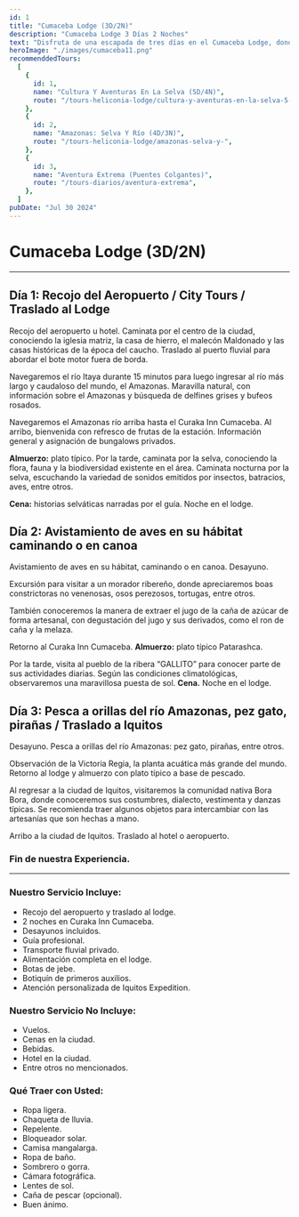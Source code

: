 ```yaml
---
id: 1
title: "Cumaceba Lodge (3D/2N)"
description: "Cumaceba Lodge 3 Días 2 Noches"
text: "Disfruta de una escapada de tres días en el Cumaceba Lodge, donde la naturaleza, la comodidad y la aventura se fusionan en un entorno espectacular, lleno de experiencias inolvidables y momentos únicos."
heroImage: "./images/cumaceba11.png"
recommenddedTours:
  [
    {
      id: 1,
      name: "Cultura Y Aventuras En La Selva (5D/4N)",
      route: "/tours-heliconia-lodge/cultura-y-aventuras-en-la-selva-5-dias-4-noches",
    },
    {
      id: 2,
      name: "Amazonas: Selva Y Río (4D/3N)",
      route: "/tours-heliconia-lodge/amazonas-selva-y-",
    },
    {
      id: 3,
      name: "Aventura Extrema (Puentes Colgantes)",
      route: "/tours-diarios/aventura-extrema",
    },
  ]
pubDate: "Jul 30 2024"
---
```


# Cumaceba Lodge (3D/2N)

---

## Día 1: Recojo del Aeropuerto / City Tours / Traslado al Lodge

Recojo del aeropuerto u hotel. Caminata por el centro de la ciudad, conociendo la iglesia matriz, la casa de hierro, el malecón Maldonado y las casas históricas de la época del caucho. Traslado al puerto fluvial para abordar el bote motor fuera de borda.

Navegaremos el río Itaya durante 15 minutos para luego ingresar al río más largo y caudaloso del mundo, el Amazonas. Maravilla natural, con información sobre el Amazonas y búsqueda de delfines grises y bufeos rosados.

Navegaremos el Amazonas río arriba hasta el Curaka Inn Cumaceba. Al arribo, bienvenida con refresco de frutas de la estación. Información general y asignación de bungalows privados.

**Almuerzo:** plato típico. Por la tarde, caminata por la selva, conociendo la flora, fauna y la biodiversidad existente en el área. Caminata nocturna por la selva, escuchando la variedad de sonidos emitidos por insectos, batracios, aves, entre otros.

**Cena:** historias selváticas narradas por el guía. Noche en el lodge.

## Día 2: Avistamiento de aves en su hábitat caminando o en canoa

Avistamiento de aves en su hábitat, caminando o en canoa. Desayuno.

Excursión para visitar a un morador ribereño, donde apreciaremos boas constrictoras no venenosas, osos perezosos, tortugas, entre otros.

También conoceremos la manera de extraer el jugo de la caña de azúcar de forma artesanal, con degustación del jugo y sus derivados, como el ron de caña y la melaza.

Retorno al Curaka Inn Cumaceba. **Almuerzo:** plato típico Patarashca.

Por la tarde, visita al pueblo de la ribera “GALLITO” para conocer parte de sus actividades diarias. Según las condiciones climatológicas, observaremos una maravillosa puesta de sol. **Cena.** Noche en el lodge.

## Día 3: Pesca a orillas del río Amazonas, pez gato, pirañas / Traslado a Iquitos

Desayuno. Pesca a orillas del río Amazonas: pez gato, pirañas, entre otros.

Observación de la Victoria Regia, la planta acuática más grande del mundo. Retorno al lodge y almuerzo con plato típico a base de pescado.

Al regresar a la ciudad de Iquitos, visitaremos la comunidad nativa Bora Bora, donde conoceremos sus costumbres, dialecto, vestimenta y danzas típicas. Se recomienda traer algunos objetos para intercambiar con las artesanías que son hechas a mano.

Arribo a la ciudad de Iquitos. Traslado al hotel o aeropuerto.

### Fin de nuestra Experiencia.

---

### Nuestro Servicio Incluye:

- Recojo del aeropuerto y traslado al lodge.
- 2 noches en Curaka Inn Cumaceba.
- Desayunos incluidos.
- Guía profesional.
- Transporte fluvial privado.
- Alimentación completa en el lodge.
- Botas de jebe.
- Botiquín de primeros auxilios.
- Atención personalizada de Iquitos Expedition.

### Nuestro Servicio No Incluye:

- Vuelos.
- Cenas en la ciudad.
- Bebidas.
- Hotel en la ciudad.
- Entre otros no mencionados.

### Qué Traer con Usted:

- Ropa ligera.
- Chaqueta de lluvia.
- Repelente.
- Bloqueador solar.
- Camisa mangalarga.
- Ropa de baño.
- Sombrero o gorra.
- Cámara fotográfica.
- Lentes de sol.
- Caña de pescar (opcional).
- Buen ánimo.